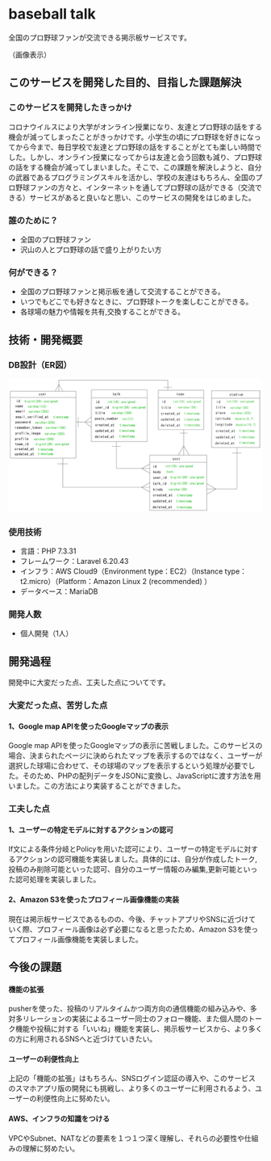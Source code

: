 # baseball talk

全国のプロ野球ファンが交流できる掲示板サービスです。

（画像表示）

## このサービスを開発した目的、目指した課題解決

### このサービスを開発したきっかけ

コロナウイルスにより大学がオンライン授業になり、友達とプロ野球の話をする機会が減ってしまったことがきっかけです。小学生の頃にプロ野球を好きになってから今まで、毎日学校で友達とプロ野球の話をすることがとても楽しい時間でした。しかし、オンライン授業になってからは友達と会う回数も減り、プロ野球の話をする機会が減ってしまいました。そこで、この課題を解決しようと、自分の武器であるプログラミングスキルを活かし、学校の友達はもちろん、全国のプロ野球ファンの方々と、インターネットを通してプロ野球の話ができる（交流できる）サービスがあると良いなと思い、このサービスの開発をはじめました。

### 誰のために？

* 全国のプロ野球ファン
* 沢山の人とプロ野球の話で盛り上がりたい方

### 何ができる？

* 全国のプロ野球ファンと掲示板を通して交流することができる。
* いつでもどこでも好きなときに、プロ野球トークを楽しむことができる。
* 各球場の魅力や情報を共有,交換することができる。

## 技術・開発概要

### DB設計（ER図）

![ER図](./ER.png)

### 使用技術

* 言語：PHP 7.3.31
* フレームワーク：Laravel 6.20.43
* インフラ：AWS Cloud9（Environment type：EC2）（Instance type：t2.micro）（Platform：Amazon Linux 2 (recommended) ）
* データベース：MariaDB

### 開発人数
* 個人開発（1人）

## 開発過程

開発中に大変だった点、工夫した点についてです。

### 大変だった点、苦労した点

#### 1、Google map APIを使ったGoogleマップの表示

Google map APIを使ったGoogleマップの表示に苦戦しました。このサービスの場合、決まられたページに決められたマップを表示するのではなく、ユーザーが選択した球場に合わせて、その球場のマップを表示するという処理が必要でした。そのため、PHPの配列データをJSONに変換し、JavaScriptに渡す方法を用いました。この方法により実装することができました。

### 工夫した点

#### 1、ユーザーの特定モデルに対するアクションの認可

If文による条件分岐とPolicyを用いた認可により、ユーザーの特定モデルに対するアクションの認可機能を実装しました。具体的には、自分が作成したトーク,投稿のみ削除可能といった認可、自分のユーザー情報のみ編集,更新可能といった認可処理を実装しました。

#### 2、Amazon S3を使ったプロフィール画像機能の実装

現在は掲示板サービスであるものの、今後、チャットアプリやSNSに近づけていく際、プロフィール画像は必ず必要になると思ったため、Amazon S3を使ってプロフィール画像機能を実装しました。

## 今後の課題

#### 機能の拡張

pusherを使った、投稿のリアルタイムかつ両方向の通信機能の組み込みや、多対多リレーションの実装によるユーザー同士のフォロー機能、また個人間のトーク機能や投稿に対する「いいね」機能を実装し、掲示板サービスから、より多くの方に利用されるSNSへと近づけていきたい。

#### ユーザーの利便性向上

上記の「機能の拡張」はもちろん、SNSログイン認証の導入や、このサービスのスマホアプリ版の開発にも挑戦し、より多くのユーザーに利用されるよう、ユーザーの利便性向上に努めたい。

#### AWS、インフラの知識をつける

VPCやSubnet、NATなどの要素を１つ１つ深く理解し、それらの必要性や仕組みの理解に努めたい。

